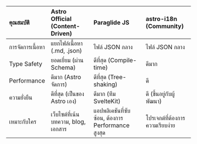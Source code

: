 | คุณสมบัติ        | Astro Official (Content-Driven)     | Paraglide JS                                      | astro-i18n (Community)          |
| :--------------- | :---------------------------------- | :------------------------------------------------ | :------------------------------ |
| การจัดการเนื้อหา | แยกไฟล์เนื้อหา (.md, .json)         | ไฟล์ JSON กลาง                                    | ไฟล์ JSON กลาง                  |
| Type Safety      | ยอดเยี่ยม (ผ่าน Schema)             | ดีที่สุด (Compile-time)                           | ดีมาก                           |
| Performance      | ดีมาก (Astro จัดการ)                | ดีที่สุด (Tree-shaking)                           | ดี                              |
| ความยั่งยืน      | ดีที่สุด (เป็นของ Astro เอง)        | ดีมาก (ทีม SvelteKit)                             | ดี (ขึ้นอยู่กับผู้พัฒนา)        |
| เหมาะกับใคร      | เว็บไซต์ที่เน้นบทความ, blog, เอกสาร | แอปพลิเคชันที่ซับซ้อน, ต้องการ Performance สูงสุด | โปรเจกต์ที่ต้องการความเรียบง่าย |
